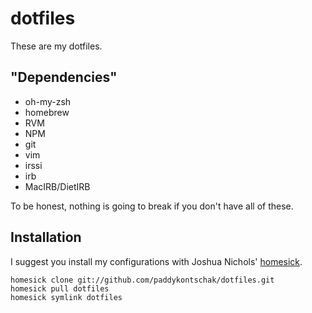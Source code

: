 dotfiles
===

These are my dotfiles.

"Dependencies"
---

* oh-my-zsh
* homebrew
* RVM
* NPM
* git
* vim
* irssi
* irb
* MacIRB/DietIRB

To be honest, nothing is going to break if you don't have all of these.

Installation
---

I suggest you install my configurations with Joshua Nichols' [homesick](https://github.com/technicalpickles/homesick).

    homesick clone git://github.com/paddykontschak/dotfiles.git
    homesick pull dotfiles
    homesick symlink dotfiles
